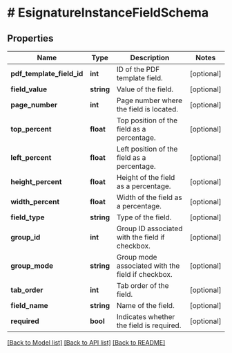 # # EsignatureInstanceFieldSchema

## Properties

Name | Type | Description | Notes
------------ | ------------- | ------------- | -------------
**pdf_template_field_id** | **int** | ID of the PDF template field. | [optional]
**field_value** | **string** | Value of the field. | [optional]
**page_number** | **int** | Page number where the field is located. | [optional]
**top_percent** | **float** | Top position of the field as a percentage. | [optional]
**left_percent** | **float** | Left position of the field as a percentage. | [optional]
**height_percent** | **float** | Height of the field as a percentage. | [optional]
**width_percent** | **float** | Width of the field as a percentage. | [optional]
**field_type** | **string** | Type of the field. | [optional]
**group_id** | **int** | Group ID associated with the field if checkbox. | [optional]
**group_mode** | **string** | Group mode associated with the field if checkbox. | [optional]
**tab_order** | **int** | Tab order of the field. | [optional]
**field_name** | **string** | Name of the field. | [optional]
**required** | **bool** | Indicates whether the field is required. | [optional]

[[Back to Model list]](../../README.md#models) [[Back to API list]](../../README.md#endpoints) [[Back to README]](../../README.md)
